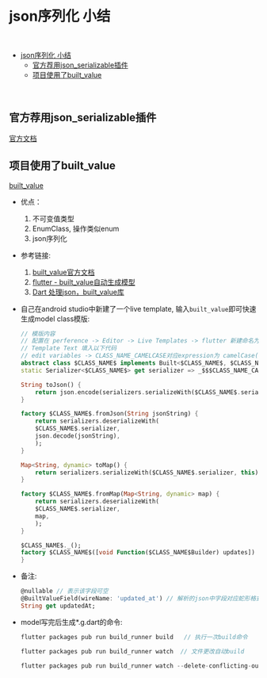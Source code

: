 # json序列化 小结
<br>
<!-- TOC -->

- [json序列化 小结](#json序列化-小结)
  - [官方荐用json_serializable插件](#官方荐用json_serializable插件)
  - [项目使用了built_value](#项目使用了built_value)

<!-- /TOC -->
<br>

## 官方荐用json_serializable插件
[官方文档](https://flutter.dev/docs/development/data-and-backend/json)


## 项目使用了built_value
[built_value](https://pub.dev/packages/built_value)
* 优点：
    1. 不可变值类型
    1. EnumClass, 操作类似enum
    1. json序列化

* 参考链接:
    1. [built_value官方文档](https://pub.dev/packages/built_value)
    1. [flutter - built_value自动生成模型](https://juejin.im/post/6844904101977800717)
    1. [Dart 处理json，built_value库](https://www.cnblogs.com/ajanuw/p/10484605.html)

* 自己在android studio中新建了一个live template, 输入`built_value`即可快速生成model class模版:
    ```dart
    // 模版内容
    // 配置在 perference -> Editor -> Live Templates -> flutter 新建命名为 built_value
    // Template Text 填入以下代码
    // edit variables -> CLASS_NAME_CAMELCASE对应expression为 camelCase(CLASS_NAME)
    abstract class $CLASS_NAME$ implements Built<$CLASS_NAME$, $CLASS_NAME$Builder> {
    static Serializer<$CLASS_NAME$> get serializer => _$$$CLASS_NAME_CAMELCASS$Serializer;

    String toJson() {
        return json.encode(serializers.serializeWith($CLASS_NAME$.serializer, this));
    }

    factory $CLASS_NAME$.fromJson(String jsonString) {
        return serializers.deserializeWith(
        $CLASS_NAME$.serializer,
        json.decode(jsonString),
        );
    }

    Map<String, dynamic> toMap() {
        return serializers.serializeWith($CLASS_NAME$.serializer, this);
    }

    factory $CLASS_NAME$.fromMap(Map<String, dynamic> map) {
        return serializers.deserializeWith(
        $CLASS_NAME$.serializer,
        map,
        );
    }

    $CLASS_NAME$._();
    factory $CLASS_NAME$([void Function($CLASS_NAME$Builder) updates]) = _$$$CLASS_NAME$;
    }
    ```


* 备注:
    ```dart
    @nullable // 表示该字段可空
    @BuiltValueField(wireName: 'updated_at') // 解析的json中字段对应蛇形格式，映射为驼峰
    String get updatedAt;
    ```

* model写完后生成*.g.dart的命令:
    ```dart
    flutter packages pub run build_runner build   // 执行一次build命令
    
    flutter packages pub run build_runner watch  // 文件更改自动build
    
    flutter packages pub run build_runner watch --delete-conflicting-outputs  // 删除旧文件在build
    ```
    